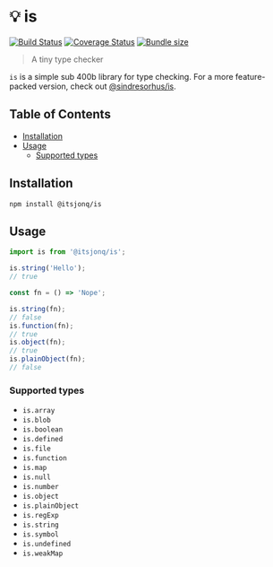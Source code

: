 # 💡 is

[![Build Status](https://travis-ci.org/ItsJonQ/is.svg?branch=master)](https://travis-ci.org/ItsJonQ/is)
[![Coverage Status](https://coveralls.io/repos/github/ItsJonQ/is/badge.svg?branch=master)](https://coveralls.io/github/ItsJonQ/is?branch=master)
[![Bundle size](https://badgen.net/bundlephobia/minzip/@itsjonq/is)](https://bundlephobia.com/result?p=@itsjonq/is)

> A tiny type checker

`is` is a simple sub 400b library for type checking. For a more feature-packed version, check out [@sindresorhus/is](https://github.com/sindresorhus/is).

## Table of Contents

<!-- START doctoc generated TOC please keep comment here to allow auto update -->
<!-- DON'T EDIT THIS SECTION, INSTEAD RE-RUN doctoc TO UPDATE -->

-   [Installation](#installation)
-   [Usage](#usage)
    -   [Supported types](#supported-types)

<!-- END doctoc generated TOC please keep comment here to allow auto update -->

## Installation

```
npm install @itsjonq/is
```

## Usage

```js
import is from '@itsjonq/is';

is.string('Hello');
// true

const fn = () => 'Nope';

is.string(fn);
// false
is.function(fn);
// true
is.object(fn);
// true
is.plainObject(fn);
// false
```

### Supported types

-   `is.array`
-   `is.blob`
-   `is.boolean`
-   `is.defined`
-   `is.file`
-   `is.function`
-   `is.map`
-   `is.null`
-   `is.number`
-   `is.object`
-   `is.plainObject`
-   `is.regExp`
-   `is.string`
-   `is.symbol`
-   `is.undefined`
-   `is.weakMap`
